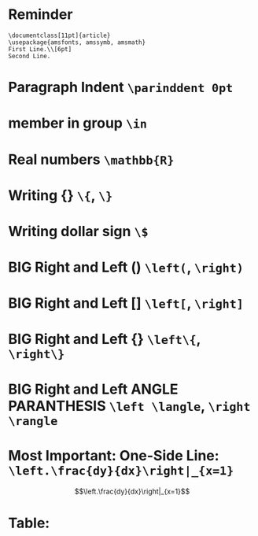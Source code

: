 # Reminder
```
\documentclass[11pt]{article}
\usepackage{amsfonts, amssymb, amsmath}
First Line.\\[6pt]
Second Line.
```

# Paragraph Indent ```\parinddent 0pt```

# member **in** group ```\in```

# Real numbers ```\mathbb{R}```

# Writing {} ```\{```, ```\}```

# Writing dollar sign ```\$```


# BIG Right and Left () ```\left(```, ```\right)```
# BIG Right and Left [] ```\left[```, ```\right]```
# BIG Right and Left {} ```\left\{```, ```\right\}```
# BIG Right and Left ANGLE PARANTHESIS ```\left \langle```, ```\right \rangle```
# Most Important: One-Side Line: ```\left.\frac{dy}{dx}\right|_{x=1}```
$$\left.\frac{dy}{dx}\right|_{x=1}$$

# Table:
